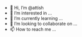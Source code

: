 - 👋 Hi, I’m @attish
- 👀 I’m interested in ...
- 🌱 I’m currently learning ...
- 💞️ I’m looking to collaborate on ...
- 📫 How to reach me ...

<!---
attish/attish is a ✨ special ✨ repository because its `README.md` (this file) appears on your GitHub profile.
You can click the Preview link to take a look at your changes.
--->
